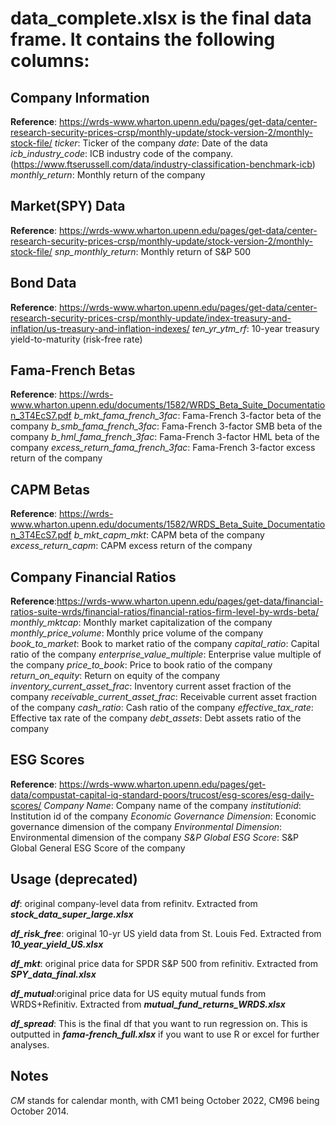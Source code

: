 # data_complete.xlsx is the final data frame. It contains the following columns:

## Company Information
**Reference**: https://wrds-www.wharton.upenn.edu/pages/get-data/center-research-security-prices-crsp/monthly-update/stock-version-2/monthly-stock-file/
*ticker*: Ticker of the company
*date*: Date of the data
*icb_industry_code*: ICB industry code of the company. (https://www.ftserussell.com/data/industry-classification-benchmark-icb)
*monthly_return*: Monthly return of the company

## Market(SPY) Data
**Reference**: https://wrds-www.wharton.upenn.edu/pages/get-data/center-research-security-prices-crsp/monthly-update/stock-version-2/monthly-stock-file/
*snp_monthly_return*: Monthly return of S&P 500

## Bond Data
**Reference**: https://wrds-www.wharton.upenn.edu/pages/get-data/center-research-security-prices-crsp/monthly-update/index-treasury-and-inflation/us-treasury-and-inflation-indexes/
*ten_yr_ytm_rf*: 10-year treasury yield-to-maturity (risk-free rate)

## Fama-French Betas
**Reference**: https://wrds-www.wharton.upenn.edu/documents/1582/WRDS_Beta_Suite_Documentation_3T4EcS7.pdf
*b_mkt_fama_french_3fac*: Fama-French 3-factor beta of the company
*b_smb_fama_french_3fac*: Fama-French 3-factor SMB beta of the company
*b_hml_fama_french_3fac*: Fama-French 3-factor HML beta of the company
*excess_return_fama_french_3fac*: Fama-French 3-factor excess return of the company

## CAPM Betas
**Reference**: https://wrds-www.wharton.upenn.edu/documents/1582/WRDS_Beta_Suite_Documentation_3T4EcS7.pdf
*b_mkt_capm_mkt*: CAPM beta of the company
*excess_return_capm*: CAPM excess return of the company

## Company Financial Ratios
**Reference**:https://wrds-www.wharton.upenn.edu/pages/get-data/financial-ratios-suite-wrds/financial-ratios/financial-ratios-firm-level-by-wrds-beta/
*monthly_mktcap*: Monthly market capitalization of the company
*monthly_price_volume*: Monthly price volume of the company
*book_to_market*: Book to market ratio of the company
*capital_ratio*: Capital ratio of the company
*enterprise_value_multiple*: Enterprise value multiple of the company
*price_to_book*: Price to book ratio of the company
*return_on_equity*: Return on equity of the company
*inventory_current_asset_frac*: Inventory current asset fraction of the company
*receivable_current_asset_frac*: Receivable current asset fraction of the company
*cash_ratio*: Cash ratio of the company
*effective_tax_rate*: Effective tax rate of the company
*debt_assets*: Debt assets ratio of the company

## ESG Scores
**Reference**: https://wrds-www.wharton.upenn.edu/pages/get-data/compustat-capital-iq-standard-poors/trucost/esg-scores/esg-daily-scores/
*Company Name*: Company name of the company
*institutionid*: Institution id of the company
*Economic Governance Dimension*: Economic governance dimension of the company
*Environmental Dimension*: Environmental dimension of the company
*S&P Global ESG Score*: S&P Global General ESG Score of the company


## Usage (deprecated)

***df***: original company-level data from refinitv. Extracted from ***stock_data_super_large.xlsx***

***df_risk_free***: original 10-yr US yield data from St. Louis Fed. Extracted from ***10_year_yield_US.xlsx***

***df_mkt***: original price data for SPDR S&P 500 from refinitiv. Extracted from ***SPY_data_final.xlsx***

***df_mutual***:original price data for US equity mutual funds from WRDS+Refinitiv. Extracted from ***mutual_fund_returns_WRDS.xlsx***

***df_spread***: This is the final df that you want to run regression on. This is outputted in ***fama-french_full.xlsx*** if you want to use R or excel for further analyses. 

## Notes

*CM* stands for calendar month, with CM1 being October 2022, CM96 being October 2014. 